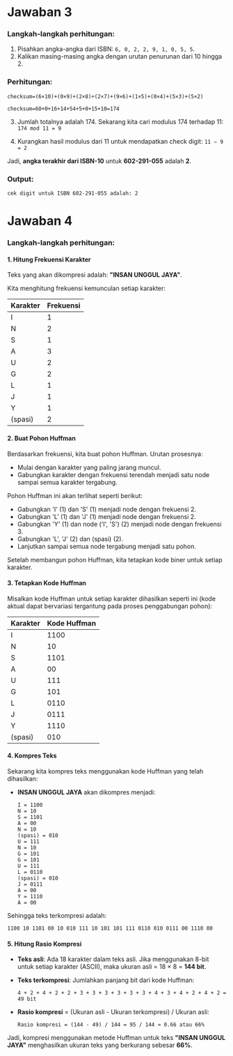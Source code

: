 # Jawaban 3

### Langkah-langkah perhitungan:
1. Pisahkan angka-angka dari ISBN: `6, 0, 2, 2, 9, 1, 0, 5, 5`.
2. Kalikan masing-masing angka dengan urutan penurunan dari 10 hingga 2.

### Perhitungan:
`checksum=(6×10)+(0×9)+(2×8)+(2×7)+(9×6)+(1×5)+(0×4)+(5×3)+(5×2)`

`checksum=60+0+16+14+54+5+0+15+10=174`

3. Jumlah totalnya adalah 174. Sekarang kita cari modulus 174 terhadap 11:
`174 mod 11 = 9`

4. Kurangkan hasil modulus dari 11 untuk mendapatkan check digit:
`11 − 9 = 2`

Jadi, **angka terakhir dari ISBN-10** untuk **602-291-055** adalah **2**.

### Output:
```
cek digit untuk ISBN 602-291-055 adalah: 2
```
# Jawaban 4

### Langkah-langkah perhitungan:

#### 1. Hitung Frekuensi Karakter
Teks yang akan dikompresi adalah: **"INSAN UNGGUL JAYA"**.

Kita menghitung frekuensi kemunculan setiap karakter:

| Karakter | Frekuensi |
|----------|-----------|
| I        | 1         |
| N        | 2         |
| S        | 1         |
| A        | 3         |
| U        | 2         |
| G        | 2         |
| L        | 1         |
| J        | 1         |
| Y        | 1         |
| (spasi)  | 2         |

#### 2. Buat Pohon Huffman
Berdasarkan frekuensi, kita buat pohon Huffman. Urutan prosesnya:
- Mulai dengan karakter yang paling jarang muncul.
- Gabungkan karakter dengan frekuensi terendah menjadi satu node sampai semua karakter tergabung.

Pohon Huffman ini akan terlihat seperti berikut:
- Gabungkan 'I' (1) dan 'S' (1) menjadi node dengan frekuensi 2.
- Gabungkan 'L' (1) dan 'J' (1) menjadi node dengan frekuensi 2.
- Gabungkan 'Y' (1) dan node ('I', 'S') (2) menjadi node dengan frekuensi 3.
- Gabungkan 'L', 'J' (2) dan (spasi) (2).
- Lanjutkan sampai semua node tergabung menjadi satu pohon.

Setelah membangun pohon Huffman, kita tetapkan kode biner untuk setiap karakter.

#### 3. Tetapkan Kode Huffman
Misalkan kode Huffman untuk setiap karakter dihasilkan seperti ini (kode aktual dapat bervariasi tergantung pada proses penggabungan pohon):

| Karakter | Kode Huffman |
|----------|--------------|
| I        | 1100         |
| N        | 10           |
| S        | 1101         |
| A        | 00           |
| U        | 111          |
| G        | 101          |
| L        | 0110         |
| J        | 0111         |
| Y        | 1110         |
| (spasi)  | 010          |

#### 4. Kompres Teks
Sekarang kita kompres teks menggunakan kode Huffman yang telah dihasilkan:

- **INSAN UNGGUL JAYA** akan dikompres menjadi:
  ```
  I = 1100
  N = 10
  S = 1101
  A = 00
  N = 10
  (spasi) = 010
  U = 111
  N = 10
  G = 101
  G = 101
  U = 111
  L = 0110
  (spasi) = 010
  J = 0111
  A = 00
  Y = 1110
  A = 00
  ```

Sehingga teks terkompresi adalah:  
```
1100 10 1101 00 10 010 111 10 101 101 111 0110 010 0111 00 1110 00
```

#### 5. Hitung Rasio Kompresi
- **Teks asli**: Ada 18 karakter dalam teks asli. Jika menggunakan 8-bit untuk setiap karakter (ASCII), maka ukuran asli = 18 × 8 = **144 bit**.
- **Teks terkompresi**: Jumlahkan panjang bit dari kode Huffman:
  ```
  4 + 2 + 4 + 2 + 2 + 3 + 3 + 3 + 3 + 3 + 3 + 4 + 3 + 4 + 2 + 4 + 2 = 49 bit
  ```

- **Rasio kompresi** = (Ukuran asli - Ukuran terkompresi) / Ukuran asli:
  ```
  Rasio kompresi = (144 - 49) / 144 = 95 / 144 ≈ 0.66 atau 66%
  ```

Jadi, kompresi menggunakan metode Huffman untuk teks **"INSAN UNGGUL JAYA"** menghasilkan ukuran teks yang berkurang sebesar **66%**.
